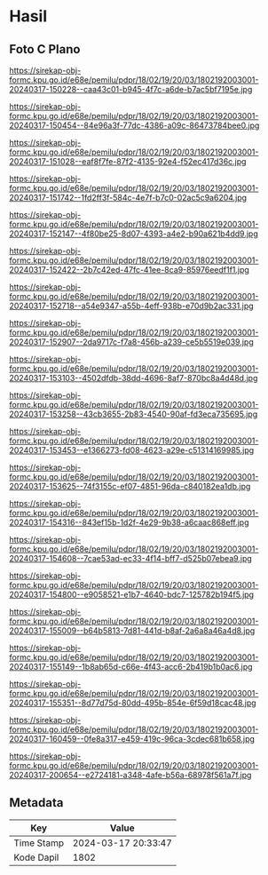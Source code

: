 # Hasil

## Foto C Plano

https://sirekap-obj-formc.kpu.go.id/e68e/pemilu/pdpr/18/02/19/20/03/1802192003001-20240317-150228--caa43c01-b945-4f7c-a6de-b7ac5bf7195e.jpg

https://sirekap-obj-formc.kpu.go.id/e68e/pemilu/pdpr/18/02/19/20/03/1802192003001-20240317-150454--84e96a3f-77dc-4386-a09c-86473784bee0.jpg

https://sirekap-obj-formc.kpu.go.id/e68e/pemilu/pdpr/18/02/19/20/03/1802192003001-20240317-151028--eaf8f7fe-87f2-4135-92e4-f52ec417d36c.jpg

https://sirekap-obj-formc.kpu.go.id/e68e/pemilu/pdpr/18/02/19/20/03/1802192003001-20240317-151742--1fd2ff3f-584c-4e7f-b7c0-02ac5c9a6204.jpg

https://sirekap-obj-formc.kpu.go.id/e68e/pemilu/pdpr/18/02/19/20/03/1802192003001-20240317-152147--4f80be25-8d07-4393-a4e2-b90a621b4dd9.jpg

https://sirekap-obj-formc.kpu.go.id/e68e/pemilu/pdpr/18/02/19/20/03/1802192003001-20240317-152422--2b7c42ed-47fc-41ee-8ca9-85976eedf1f1.jpg

https://sirekap-obj-formc.kpu.go.id/e68e/pemilu/pdpr/18/02/19/20/03/1802192003001-20240317-152718--a54e9347-a55b-4eff-938b-e70d9b2ac331.jpg

https://sirekap-obj-formc.kpu.go.id/e68e/pemilu/pdpr/18/02/19/20/03/1802192003001-20240317-152907--2da9717c-f7a8-456b-a239-ce5b5519e039.jpg

https://sirekap-obj-formc.kpu.go.id/e68e/pemilu/pdpr/18/02/19/20/03/1802192003001-20240317-153103--4502dfdb-38dd-4696-8af7-870bc8a4d48d.jpg

https://sirekap-obj-formc.kpu.go.id/e68e/pemilu/pdpr/18/02/19/20/03/1802192003001-20240317-153258--43cb3655-2b83-4540-90af-fd3eca735695.jpg

https://sirekap-obj-formc.kpu.go.id/e68e/pemilu/pdpr/18/02/19/20/03/1802192003001-20240317-153453--e1366273-fd08-4623-a29e-c51314169985.jpg

https://sirekap-obj-formc.kpu.go.id/e68e/pemilu/pdpr/18/02/19/20/03/1802192003001-20240317-153625--74f3155c-ef07-4851-96da-c840182ea1db.jpg

https://sirekap-obj-formc.kpu.go.id/e68e/pemilu/pdpr/18/02/19/20/03/1802192003001-20240317-154316--843ef15b-1d2f-4e29-9b38-a6caac868eff.jpg

https://sirekap-obj-formc.kpu.go.id/e68e/pemilu/pdpr/18/02/19/20/03/1802192003001-20240317-154608--7cae53ad-ec33-4f14-bff7-d525b07ebea9.jpg

https://sirekap-obj-formc.kpu.go.id/e68e/pemilu/pdpr/18/02/19/20/03/1802192003001-20240317-154800--e9058521-e1b7-4640-bdc7-125782b194f5.jpg

https://sirekap-obj-formc.kpu.go.id/e68e/pemilu/pdpr/18/02/19/20/03/1802192003001-20240317-155009--b64b5813-7d81-441d-b8af-2a6a8a46a4d8.jpg

https://sirekap-obj-formc.kpu.go.id/e68e/pemilu/pdpr/18/02/19/20/03/1802192003001-20240317-155149--1b8ab65d-c66e-4f43-acc6-2b419b1b0ac6.jpg

https://sirekap-obj-formc.kpu.go.id/e68e/pemilu/pdpr/18/02/19/20/03/1802192003001-20240317-155351--8d77d75d-80dd-495b-854e-6f59d18cac48.jpg

https://sirekap-obj-formc.kpu.go.id/e68e/pemilu/pdpr/18/02/19/20/03/1802192003001-20240317-160459--0fe8a317-e459-419c-96ca-3cdec681b658.jpg

https://sirekap-obj-formc.kpu.go.id/e68e/pemilu/pdpr/18/02/19/20/03/1802192003001-20240317-200654--e2724181-a348-4afe-b56a-68978f561a7f.jpg


## Metadata

| Key        | Value               |
| ---------- | ------------------- |
| Time Stamp | 2024-03-17 20:33:47 |
| Kode Dapil | 1802                |



